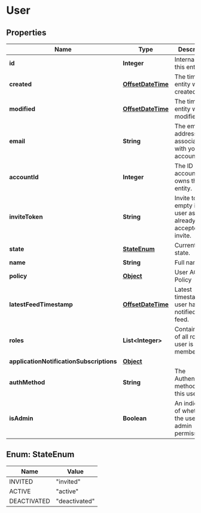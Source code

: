 

# User


## Properties

Name | Type | Description | Notes
------------ | ------------- | ------------- | -------------
**id** | **Integer** | Internal ID of this entity. | 
**created** | [**OffsetDateTime**](OffsetDateTime.md) | The time this entity was created. | 
**modified** | [**OffsetDateTime**](OffsetDateTime.md) | The time this entity was last modified. | 
**email** | **String** | The email address associated with your account. | 
**accountId** | **Integer** | The ID of the account that owns this entity. | 
**inviteToken** | **String** | Invite token, empty if the user as already accepted their invite. | 
**state** | [**StateEnum**](#StateEnum) | Current user state. | 
**name** | **String** | Full name | 
**policy** | [**Object**](.md) | User ACL Policy | 
**latestFeedTimestamp** | [**OffsetDateTime**](OffsetDateTime.md) | Latest timestamp the user has been notified for feed. |  [optional]
**roles** | **List&lt;Integer&gt;** | Contains a list of all roles the user is a member of. |  [optional]
**applicationNotificationSubscriptions** | [**Object**](.md) |  |  [optional]
**authMethod** | **String** | The Authentication method for this user. |  [optional]
**isAdmin** | **Boolean** | An indication of whether the user has admin permissions. |  [optional]



## Enum: StateEnum

Name | Value
---- | -----
INVITED | &quot;invited&quot;
ACTIVE | &quot;active&quot;
DEACTIVATED | &quot;deactivated&quot;



